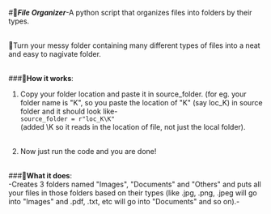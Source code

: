 #📂***File Organizer***-A python script that organizes files into folders by their types.<br><br>

🫧Turn your messy folder containing many different types of files into a neat and easy to nagivate folder.<br><br>

###📜**How it works**:

1. Copy your folder location and paste it in source_folder. (for eg. your folder name is "K", so you paste the location of "K" (say loc_K) in source folder and it should look like-<br>
`source_folder = r"loc_K\K"`<br>
(added \K so it reads in the location of file, not just the local folder).<br><br>

3. Now just run the code and you are done!<br><br>

###📜**What it does**:<br>
 -Creates 3 folders named "Images", "Documents" and "Others" and puts all your files in those folders based on their types (like .jpg, .png, .jpeg will go into "Images" and .pdf, .txt, etc will go into "Documents" and so on).-

